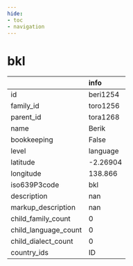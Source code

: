 ```yaml
---
hide:
- toc
- navigation
---
```

# bkl
|                      | info     |
|:---------------------|:---------|
| id                   | beri1254 |
| family_id            | toro1256 |
| parent_id            | tora1268 |
| name                 | Berik    |
| bookkeeping          | False    |
| level                | language |
| latitude             | -2.26904 |
| longitude            | 138.866  |
| iso639P3code         | bkl      |
| description          | nan      |
| markup_description   | nan      |
| child_family_count   | 0        |
| child_language_count | 0        |
| child_dialect_count  | 0        |
| country_ids          | ID       |